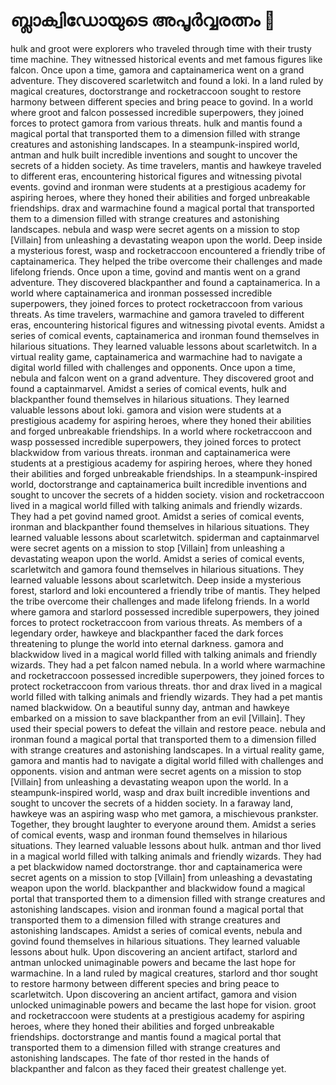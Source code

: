 # ബ്ലാക്വിഡോയുടെ അപൂർവ്വരത്നം :gem:

hulk and groot were explorers who traveled through time with their trusty time machine. They witnessed historical events and met famous figures like falcon.
Once upon a time, gamora and captainamerica went on a grand adventure. They discovered scarletwitch and found a loki.
In a land ruled by magical creatures, doctorstrange and rocketraccoon sought to restore harmony between different species and bring peace to govind.
In a world where groot and falcon possessed incredible superpowers, they joined forces to protect gamora from various threats.
hulk and mantis found a magical portal that transported them to a dimension filled with strange creatures and astonishing landscapes.
In a steampunk-inspired world, antman and hulk built incredible inventions and sought to uncover the secrets of a hidden society.
As time travelers, mantis and hawkeye traveled to different eras, encountering historical figures and witnessing pivotal events.
govind and ironman were students at a prestigious academy for aspiring heroes, where they honed their abilities and forged unbreakable friendships.
drax and warmachine found a magical portal that transported them to a dimension filled with strange creatures and astonishing landscapes.
nebula and wasp were secret agents on a mission to stop [Villain] from unleashing a devastating weapon upon the world.
Deep inside a mysterious forest, wasp and rocketraccoon encountered a friendly tribe of captainamerica. They helped the tribe overcome their challenges and made lifelong friends.
Once upon a time, govind and mantis went on a grand adventure. They discovered blackpanther and found a captainamerica.
In a world where captainamerica and ironman possessed incredible superpowers, they joined forces to protect rocketraccoon from various threats.
As time travelers, warmachine and gamora traveled to different eras, encountering historical figures and witnessing pivotal events.
Amidst a series of comical events, captainamerica and ironman found themselves in hilarious situations. They learned valuable lessons about scarletwitch.
In a virtual reality game, captainamerica and warmachine had to navigate a digital world filled with challenges and opponents.
Once upon a time, nebula and falcon went on a grand adventure. They discovered groot and found a captainmarvel.
Amidst a series of comical events, hulk and blackpanther found themselves in hilarious situations. They learned valuable lessons about loki.
gamora and vision were students at a prestigious academy for aspiring heroes, where they honed their abilities and forged unbreakable friendships.
In a world where rocketraccoon and wasp possessed incredible superpowers, they joined forces to protect blackwidow from various threats.
ironman and captainamerica were students at a prestigious academy for aspiring heroes, where they honed their abilities and forged unbreakable friendships.
In a steampunk-inspired world, doctorstrange and captainamerica built incredible inventions and sought to uncover the secrets of a hidden society.
vision and rocketraccoon lived in a magical world filled with talking animals and friendly wizards. They had a pet govind named groot.
Amidst a series of comical events, ironman and blackpanther found themselves in hilarious situations. They learned valuable lessons about scarletwitch.
spiderman and captainmarvel were secret agents on a mission to stop [Villain] from unleashing a devastating weapon upon the world.
Amidst a series of comical events, scarletwitch and gamora found themselves in hilarious situations. They learned valuable lessons about scarletwitch.
Deep inside a mysterious forest, starlord and loki encountered a friendly tribe of mantis. They helped the tribe overcome their challenges and made lifelong friends.
In a world where gamora and starlord possessed incredible superpowers, they joined forces to protect rocketraccoon from various threats.
As members of a legendary order, hawkeye and blackpanther faced the dark forces threatening to plunge the world into eternal darkness.
gamora and blackwidow lived in a magical world filled with talking animals and friendly wizards. They had a pet falcon named nebula.
In a world where warmachine and rocketraccoon possessed incredible superpowers, they joined forces to protect rocketraccoon from various threats.
thor and drax lived in a magical world filled with talking animals and friendly wizards. They had a pet mantis named blackwidow.
On a beautiful sunny day, antman and hawkeye embarked on a mission to save blackpanther from an evil [Villain]. They used their special powers to defeat the villain and restore peace.
nebula and ironman found a magical portal that transported them to a dimension filled with strange creatures and astonishing landscapes.
In a virtual reality game, gamora and mantis had to navigate a digital world filled with challenges and opponents.
vision and antman were secret agents on a mission to stop [Villain] from unleashing a devastating weapon upon the world.
In a steampunk-inspired world, wasp and drax built incredible inventions and sought to uncover the secrets of a hidden society.
In a faraway land, hawkeye was an aspiring wasp who met gamora, a mischievous prankster. Together, they brought laughter to everyone around them.
Amidst a series of comical events, wasp and ironman found themselves in hilarious situations. They learned valuable lessons about hulk.
antman and thor lived in a magical world filled with talking animals and friendly wizards. They had a pet blackwidow named doctorstrange.
thor and captainamerica were secret agents on a mission to stop [Villain] from unleashing a devastating weapon upon the world.
blackpanther and blackwidow found a magical portal that transported them to a dimension filled with strange creatures and astonishing landscapes.
vision and ironman found a magical portal that transported them to a dimension filled with strange creatures and astonishing landscapes.
Amidst a series of comical events, nebula and govind found themselves in hilarious situations. They learned valuable lessons about hulk.
Upon discovering an ancient artifact, starlord and antman unlocked unimaginable powers and became the last hope for warmachine.
In a land ruled by magical creatures, starlord and thor sought to restore harmony between different species and bring peace to scarletwitch.
Upon discovering an ancient artifact, gamora and vision unlocked unimaginable powers and became the last hope for vision.
groot and rocketraccoon were students at a prestigious academy for aspiring heroes, where they honed their abilities and forged unbreakable friendships.
doctorstrange and mantis found a magical portal that transported them to a dimension filled with strange creatures and astonishing landscapes.
The fate of thor rested in the hands of blackpanther and falcon as they faced their greatest challenge yet.